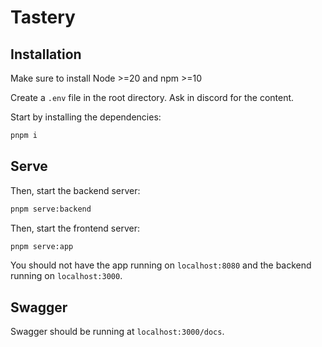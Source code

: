# Tastery

## Installation

Make sure to install Node >=20 and npm >=10

Create a `.env` file in the root directory. Ask in discord for the content.

Start by installing the dependencies:

```bash
pnpm i
```

## Serve

Then, start the backend server:

```bash
pnpm serve:backend
```

Then, start the frontend server:

```bash
pnpm serve:app
```

You should not have the app running on `localhost:8080` and the backend running on `localhost:3000`.

## Swagger

Swagger should be running at `localhost:3000/docs`.
